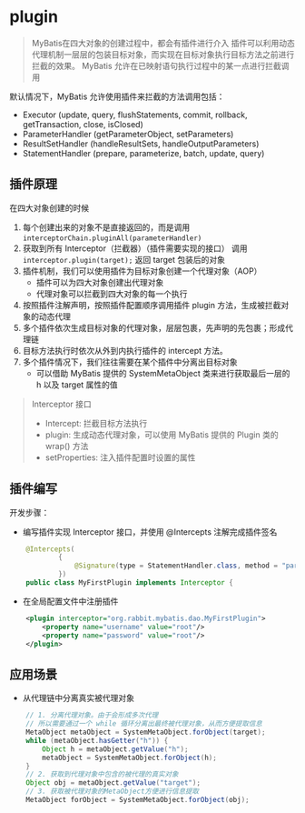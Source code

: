 # plugin
> MyBatis在四大对象的创建过程中，都会有插件进行介入
> 插件可以利用动态代理机制一层层的包装目标对象，而实现在目标对象执行目标方法之前进行拦截的效果。 
> MyBatis 允许在已映射语句执行过程中的某一点进行拦截调用

默认情况下，MyBatis 允许使用插件来拦截的方法调用包括：
- Executor (update, query, flushStatements, commit, rollback, getTransaction, close, isClosed) 
- ParameterHandler (getParameterObject, setParameters) 
- ResultSetHandler (handleResultSets, handleOutputParameters) 
- StatementHandler (prepare, parameterize, batch, update, query)

## 插件原理
在四大对象创建的时候
1. 每个创建出来的对象不是直接返回的，而是调用 `interceptorChain.pluginAll(parameterHandler)`
2. 获取到所有 Interceptor（拦截器）（插件需要实现的接口）
    调用 `interceptor.plugin(target);` 返回 target 包装后的对象
3. 插件机制，我们可以使用插件为目标对象创建一个代理对象（AOP）
    - 插件可以为四大对象创建出代理对象
    - 代理对象可以拦截到四大对象的每一个执行
4. 按照插件注解声明，按照插件配置顺序调用插件 plugin 方法，生成被拦截对象的动态代理
5. 多个插件依次生成目标对象的代理对象，层层包裹，先声明的先包裹；形成代理链
6. 目标方法执行时依次从外到内执行插件的 intercept 方法。
7. 多个插件情况下，我们往往需要在某个插件中分离出目标对象
   - 可以借助 MyBatis 提供的 SystemMetaObject 类来进行获取最后一层的 h 以及 target 属性的值

> Interceptor 接口
> - Intercept: 拦截目标方法执行
> - plugin: 生成动态代理对象，可以使用 MyBatis 提供的 Plugin 类的 wrap() 方法
> - setProperties: 注入插件配置时设置的属性

## 插件编写
开发步骤：
- 编写插件实现 Interceptor 接口，并使用 @Intercepts 注解完成插件签名
```java
    @Intercepts(
            {
                @Signature(type = StatementHandler.class, method = "parameterize", args = java.sql.Statement.class)
            })
    public class MyFirstPlugin implements Interceptor {
```
- 在全局配置文件中注册插件
```xml
    <plugin interceptor="org.rabbit.mybatis.dao.MyFirstPlugin">
        <property name="username" value="root"/>
        <property name="password" value="root"/>
    </plugin>
```

## 应用场景
- 从代理链中分离真实被代理对象
```java
    // 1. 分离代理对象。由于会形成多次代理
    // 所以需要通过一个 while 循环分离出最终被代理对象，从而方便提取信息
    MetaObject metaObject = SystemMetaObject.forObject(target);
    while (metaObject.hasGetter("h")) {
        Object h = metaObject.getValue("h");
        metaObject = SystemMetaObject.forObject(h);
    }
    // 2. 获取到代理对象中包含的被代理的真实对象
    Object obj = metaObject.getValue("target");
    // 3. 获取被代理对象的MetaObject方便进行信息提取
    MetaObject forObject = SystemMetaObject.forObject(obj);
```